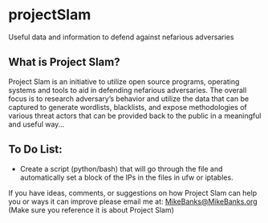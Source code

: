 # projectSlam
Useful data and information to defend against nefarious adversaries

## What is Project Slam?
Project Slam is an initiative to utilize open source programs, operating systems and tools to aid in defending nefarious adversaries. The overall focus is to research adversary’s behavior and utilize the data that can be captured to generate wordlists, blacklists, and expose methodologies of various threat actors that can be provided back to the public in a meaningful and useful way…

## To Do List:
- Create a script (python/bash) that will go through the file and automatically set a block of the IPs in the files in ufw or iptables.

If you have ideas, comments, or suggestions on how Project Slam can help you or ways it can improve please email me at: MikeBanks@MikeBanks.org (Make sure you reference it is about Project Slam)
